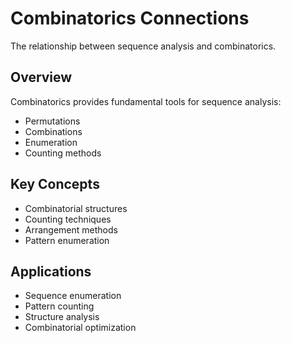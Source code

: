# Combinatorics Connections

The relationship between sequence analysis and combinatorics.

## Overview

Combinatorics provides fundamental tools for sequence analysis:
- Permutations
- Combinations
- Enumeration
- Counting methods

## Key Concepts

- Combinatorial structures
- Counting techniques
- Arrangement methods
- Pattern enumeration

## Applications

- Sequence enumeration
- Pattern counting
- Structure analysis
- Combinatorial optimization
